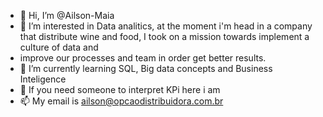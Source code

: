 - 👋 Hi, I’m @Ailson-Maia
- 👀 I’m interested in Data analitics, at the moment i'm head in a company that distribute wine and food, I took on a mission towards implement a culture of data and
- improve our processes and team in order get better results.
- 🌱 I’m currently learning SQL, Big data concepts and Business Inteligence
- 💞️ If you need someone to interpret KPi here i am
- 📫 My email is ailson@opcaodistribuidora.com.br 

<!---
Ailson-Maia/Ailson-Maia is a ✨ special ✨ repository because its `README.md` (this file) appears on your GitHub profile.
You can click the Preview link to take a look at your changes.
--->
